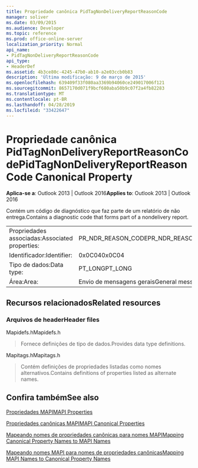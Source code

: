 ```yaml
---
title: Propriedade canônica PidTagNonDeliveryReportReasonCode
manager: soliver
ms.date: 03/09/2015
ms.audience: Developer
ms.topic: reference
ms.prod: office-online-server
localization_priority: Normal
api_name:
- PidTagNonDeliveryReportReasonCode
api_type:
- HeaderDef
ms.assetid: 4b3ce80c-4245-47b0-ab10-a2e03ccb0b83
description: 'Última modificação: 9 de março de 2015'
ms.openlocfilehash: 639409f33f080aa3369b94060ce249017006f121
ms.sourcegitcommit: 8657170d071f9bcf680aba50b9c07f2a4fb82283
ms.translationtype: MT
ms.contentlocale: pt-BR
ms.lasthandoff: 04/28/2019
ms.locfileid: "33422647"
---
```

# <a name="pidtagnondeliveryreportreasoncode-canonical-property"></a><span data-ttu-id="9d56a-103">Propriedade canônica PidTagNonDeliveryReportReasonCode</span><span class="sxs-lookup"><span data-stu-id="9d56a-103">PidTagNonDeliveryReportReasonCode Canonical Property</span></span>

  
  
<span data-ttu-id="9d56a-104">**Aplica-se a**: Outlook 2013 | Outlook 2016</span><span class="sxs-lookup"><span data-stu-id="9d56a-104">**Applies to**: Outlook 2013 | Outlook 2016</span></span> 
  
<span data-ttu-id="9d56a-105">Contém um código de diagnóstico que faz parte de um relatório de não entrega.</span><span class="sxs-lookup"><span data-stu-id="9d56a-105">Contains a diagnostic code that forms part of a nondelivery report.</span></span>
  
|||
|:-----|:-----|
|<span data-ttu-id="9d56a-106">Propriedades associadas:</span><span class="sxs-lookup"><span data-stu-id="9d56a-106">Associated properties:</span></span>  <br/> |<span data-ttu-id="9d56a-107">PR_NDR_REASON_CODE</span><span class="sxs-lookup"><span data-stu-id="9d56a-107">PR_NDR_REASON_CODE</span></span>  <br/> |
|<span data-ttu-id="9d56a-108">Identificador:</span><span class="sxs-lookup"><span data-stu-id="9d56a-108">Identifier:</span></span>  <br/> |<span data-ttu-id="9d56a-109">0x0C04</span><span class="sxs-lookup"><span data-stu-id="9d56a-109">0x0C04</span></span>  <br/> |
|<span data-ttu-id="9d56a-110">Tipo de dados:</span><span class="sxs-lookup"><span data-stu-id="9d56a-110">Data type:</span></span>  <br/> |<span data-ttu-id="9d56a-111">PT_LONG</span><span class="sxs-lookup"><span data-stu-id="9d56a-111">PT_LONG</span></span>  <br/> |
|<span data-ttu-id="9d56a-112">Área:</span><span class="sxs-lookup"><span data-stu-id="9d56a-112">Area:</span></span>  <br/> |<span data-ttu-id="9d56a-113">Envio de mensagens gerais</span><span class="sxs-lookup"><span data-stu-id="9d56a-113">General messaging</span></span>  <br/> |
   
## <a name="related-resources"></a><span data-ttu-id="9d56a-114">Recursos relacionados</span><span class="sxs-lookup"><span data-stu-id="9d56a-114">Related resources</span></span>

### <a name="header-files"></a><span data-ttu-id="9d56a-115">Arquivos de header</span><span class="sxs-lookup"><span data-stu-id="9d56a-115">Header files</span></span>

<span data-ttu-id="9d56a-116">Mapidefs.h</span><span class="sxs-lookup"><span data-stu-id="9d56a-116">Mapidefs.h</span></span>
  
> <span data-ttu-id="9d56a-117">Fornece definições de tipo de dados.</span><span class="sxs-lookup"><span data-stu-id="9d56a-117">Provides data type definitions.</span></span>
    
<span data-ttu-id="9d56a-118">Mapitags.h</span><span class="sxs-lookup"><span data-stu-id="9d56a-118">Mapitags.h</span></span>
  
> <span data-ttu-id="9d56a-119">Contém definições de propriedades listadas como nomes alternativos.</span><span class="sxs-lookup"><span data-stu-id="9d56a-119">Contains definitions of properties listed as alternate names.</span></span>
    
## <a name="see-also"></a><span data-ttu-id="9d56a-120">Confira também</span><span class="sxs-lookup"><span data-stu-id="9d56a-120">See also</span></span>



[<span data-ttu-id="9d56a-121">Propriedades MAPI</span><span class="sxs-lookup"><span data-stu-id="9d56a-121">MAPI Properties</span></span>](mapi-properties.md)
  
[<span data-ttu-id="9d56a-122">Propriedades canônicas MAPI</span><span class="sxs-lookup"><span data-stu-id="9d56a-122">MAPI Canonical Properties</span></span>](mapi-canonical-properties.md)
  
[<span data-ttu-id="9d56a-123">Mapeando nomes de propriedades canônicas para nomes MAPI</span><span class="sxs-lookup"><span data-stu-id="9d56a-123">Mapping Canonical Property Names to MAPI Names</span></span>](mapping-canonical-property-names-to-mapi-names.md)
  
[<span data-ttu-id="9d56a-124">Mapeando nomes MAPI para nomes de propriedades canônicas</span><span class="sxs-lookup"><span data-stu-id="9d56a-124">Mapping MAPI Names to Canonical Property Names</span></span>](mapping-mapi-names-to-canonical-property-names.md)

